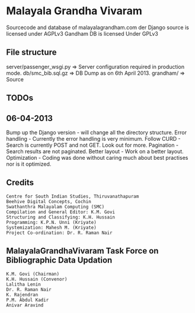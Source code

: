 Malayala Grandha Vivaram
========================

Sourcecode and database of malayalagrandham.com der 
Django source is licensed under AGPLv3
Gandham DB is licensed Under GPLv3


File structure
--------------

server/passenger_wsgi.py   => Server configuration required in production mode.
db/smc_bib.sql.gz 				=> DB Dump as on 6th April 2013. 
grandham/         				=> Source


TODOs
-----
06-04-2013
----------
Bump up the Django version - will change all the directory structure.
Error handling - Currently the error handling is very minimum.
Follow CURD - Search is currently POST and not GET. Look out for more.
Pagination - Search results are not paginated.
Better layout - Work on a better layout.
Optimization - Coding was done without caring much about best practises nor is it optimized. 



Credits
-------
    Centre for South Indian Studies, Thiruvanathapuram
    Beehive Digital Concepts, Cochin
    Swathanthra Malayalam Computing (SMC)
    Compilation and General Editor: K.M. Govi
    Structuring and Classifying: K.H. Hussain
    Programming: K.P.N. Unni (Kriyate)
    Systemization: Mahesh M. (Kriyate)
    Project Co-ordination: Dr. R. Raman Nair

MalayalaGrandhaVivaram Task Force on Bibliographic Data Updation
----------------------------------------------------------------
    K.M. Govi (Chairman)
    K.H. Hussain (Convenor)
    Lalitha Lenin
    Dr. R. Raman Nair
    K. Rajendran
    P.M. Abdul Kadir
    Anivar Aravind
